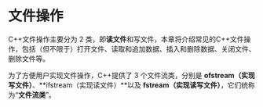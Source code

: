 # 文件操作

C++文件操作主要分为 2 类，即**读文件**和写文件，本章将介绍常见的C++文件操作，包括（但不限于）打开文件、读取和追加数据、插入和删除数据、关闭文件、删除文件等。

为了方便用户实现文件操作，C++提供了 3 个文件流类，分别是 **ofstream（实现写文件）**、**ifstream（实现读文件）**以及 **fstream（实现读写文件）**，它们统称为“**文件流类**”。

